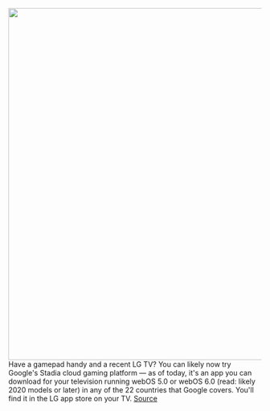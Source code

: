<img src='https://cdn.vox-cdn.com/thumbor/firMx-qxXxkgaox8xQm-fmrdktI=/0x0:1200x800/1200x800/filters:focal(504x304:696x496)/cdn.vox-cdn.com/uploads/chorus_image/image/70242180/webos_stadia_lg.0.jpg' width='700px' /><br/>
Have a gamepad handy and a recent LG TV? You can likely now try Google's Stadia cloud gaming platform — as of today, it's an app you can download for your television running webOS 5.0 or webOS 6.0 (read: likely 2020 models or later) in any of the 22 countries that Google covers. You'll find it in the LG app store on your TV.
<a href='https://www.theverge.com/2021/12/7/22823092/google-stadia-comes-to-lg-smart-tv-webos-5-6'> Source <a/>